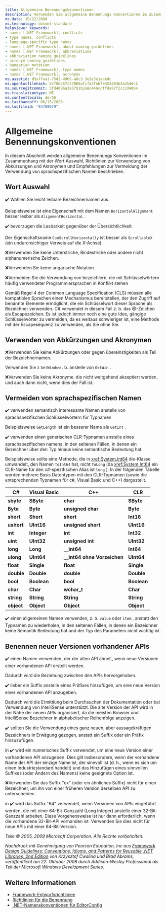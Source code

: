 ```yaml
---
title: Allgemeine Benennungskonventionen
description: Verwenden Sie allgemeine Benennungs Konventionen im Zusammenhang mit der Wort Auswahl, Richtlinien zur Verwendung von Abkürzungen und Akronymen sowie Anleitungen zum Vermeiden von sprachspezifischen Namen.
ms.date: 10/22/2008
ms.technology: dotnet-standard
helpviewer_keywords:
- names [.NET Framework], conflicts
- type names, conflicts
- language-specific type names
- names [.NET Framework], about naming guidelines
- names [.NET Framework], abbreviations
- abbreviation naming guidelines
- acronym naming guidelines
- Hungarian notation
- names [.NET Framework], type names
- names [.NET Framework], acronyms
ms.assetid: d3a77ea1-75d2-4969-a8c3-3e1e3e1aaedc
ms.openlocfilehash: b7f06a57c57800afcfa7febf9452094b4ad5ddc1
ms.sourcegitcommit: 5fd4696a3e5791b2a8c449ccffda87f2cc2d4894
ms.translationtype: MT
ms.contentlocale: de-DE
ms.lasthandoff: 06/15/2020
ms.locfileid: "84769079"
---
```

# <a name="general-naming-conventions"></a>Allgemeine Benennungskonventionen

In diesem Abschnitt werden allgemeine Benennungs Konventionen im Zusammenhang mit der Wort Auswahl, Richtlinien zur Verwendung von Abkürzungen und Akronymen und Empfehlungen zur Vermeidung der Verwendung von sprachspezifischen Namen beschrieben.

## <a name="word-choice"></a>Wort Auswahl
 ✔️ Wählen Sie leicht lesbare Bezeichnernamen aus.

 Beispielsweise ist eine Eigenschaft mit dem Namen `HorizontalAlignment` besser lesbar als `AlignmentHorizontal` .

 ✔️ bevorzugen die Lesbarkeit gegenüber der Übersichtlichkeit.

 Der Eigenschaftsname `CanScrollHorizontally` ist besser als `ScrollableX` (ein undurchsichtiger Verweis auf die X-Achse).

 ❌Verwenden Sie keine Unterstriche, Bindestriche oder andere nicht alphanumerische Zeichen.

 ❌Verwenden Sie keine ungarische Notation.

 ❌Vermeiden Sie die Verwendung von bezeichlern, die mit Schlüsselwörtern häufig verwendeter Programmiersprachen in Konflikt stehen

 Gemäß Regel 4 der Common Language Specification (CLS) müssen alle kompatiblen Sprachen einen Mechanismus bereitstellen, der den Zugriff auf benannte Elemente ermöglicht, die ein Schlüsselwort dieser Sprache als Bezeichner verwenden. C# verwendet in diesem Fall z. b. das @-Zeichen als Escapezeichen. Es ist jedoch immer noch eine gute Idee, gängige Schlüsselwörter zu vermeiden, da es weitaus schwieriger ist, eine Methode mit der Escapesequenz zu verwenden, als Sie ohne Sie.

## <a name="using-abbreviations-and-acronyms"></a>Verwenden von Abkürzungen und Akronymen
 ❌Verwenden Sie keine Abkürzungen oder gegen übereinstigkeiten als Teil der Bezeichnernamen.

 Verwenden Sie z `GetWindow` . b. anstelle von `GetWin` .

 ❌Verwenden Sie keine Akronyme, die nicht weitgehend akzeptiert werden, und auch dann nicht, wenn dies der Fall ist.

## <a name="avoiding-language-specific-names"></a>Vermeiden von sprachspezifischen Namen
 ✔️ verwenden semantisch interessante Namen anstelle von sprachspezifischen Schlüsselwörtern für Typnamen.

 Beispielsweise `GetLength` ist ein besserer Name als `GetInt` .

 ✔️ verwenden einen generischen CLR-Typnamen anstelle eines sprachspezifischen namens, in den seltenen Fällen, in denen ein Bezeichner über den Typ hinaus keine semantische Bedeutung hat.

 Beispielsweise sollte eine Methode, die in <xref:System.Int64> die-Klasse umwandelt, den Namen `ToInt64` hat, nicht `ToLong` (da <xref:System.Int64> ein CLR-Name für den c#-spezifischen Alias ist `long` ). In der folgenden Tabelle werden mehrere Basis Datentypen mit den CLR-Typnamen (sowie die entsprechenden Typnamen für c#, Visual Basic und C++) dargestellt.

|C#|Visual Basic|C++|CLR|
|---------|------------------|-----------|---------|
|**sbyte**|**SByte**|**char**|**SByte**|
|**Byte**|**Byte**|**unsigned char**|**Byte**|
|**short**|**Short**|**short**|**Int16**|
|**ushort**|**UInt16**|**unsigned short**|**UInt16**|
|**int**|**Integer**|**int**|**Int32**|
|**uint**|**UInt32**|**unsigned int**|**UInt32**|
|**long**|**Long**|**__int64**|**Int64**|
|**ulong**|**UInt64**|**__int64 ohne Vorzeichen**|**UInt64**|
|**float**|**Single**|**float**|**Single**|
|**double**|**Double**|**double**|**Double**|
|**bool**|**Boolean**|**bool**|**Boolean**|
|**char**|**Char**|**wchar_t**|**Char**|
|**string**|**String**|**String**|**String**|
|**object**|**Object**|**Object**|**Object**|

 ✔️ einen allgemeinen Namen verwenden, z. b. `value` oder `item` , anstatt den Typnamen zu wiederholen, in den seltenen Fällen, in denen ein Bezeichner keine Semantik Bedeutung hat und der Typ des Parameters nicht wichtig ist.

## <a name="naming-new-versions-of-existing-apis"></a>Benennen neuer Versionen vorhandener APIs
 ✔️ einen Namen verwenden, der der alten API ähnelt, wenn neue Versionen einer vorhandenen API erstellt werden.

 Dadurch wird die Beziehung zwischen den APIs hervorgehoben.

 ✔️ lieber ein Suffix anstelle eines Präfixes hinzufügen, um eine neue Version einer vorhandenen API anzugeben.

 Dadurch wird die Ermittlung beim Durchsuchen der Dokumentation oder bei Verwendung von IntelliSense unterstützt. Die alte Version der API wird in der Nähe der neuen APIs organisiert, da die meisten Browser und IntelliSense Bezeichner in alphabetischer Reihenfolge anzeigen.

 ✔️ sollten Sie die Verwendung eines ganz neuen, aber aussagekräftigen Bezeichners in Erwägung gezogen, anstatt ein Suffix oder ein Präfix hinzuzufügen.

 in ✔️ wird ein numerisches Suffix verwendet, um eine neue Version einer vorhandenen API anzugeben. Dies gilt insbesondere, wenn der vorhandene Name der API der einzige Name ist, der sinnvoll ist (d. h., wenn es sich um einen Industriestandard handelt) und das Hinzufügen eines sinnvollen Suffixes (oder Ändern des Namens) keine geeignete Option ist.

 ❌Verwenden Sie das Suffix "ex" (oder ein ähnliches Suffix) nicht für einen Bezeichner, um ihn von einer früheren Version derselben API zu unterscheiden.

 in ✔️ wird das Suffix "64" verwendet, wenn Versionen von APIs eingeführt werden, die mit einer 64-Bit-Ganzzahl (Long Integer) anstelle einer 32-Bit-Ganzzahl arbeiten. Diese Vorgehensweise ist nur dann erforderlich, wenn die vorhandene 32-Bit-API vorhanden ist. Verwenden Sie dies nicht für neue APIs mit einer 64-Bit-Version.

 *Teile &copy; 2005, 2009 Microsoft Corporation. Alle Rechte vorbehalten.*

 *Nachdruck mit Genehmigung von Pearson Education, Inc aus [Framework Design Guidelines: Conventions, Idioms, and Patterns for Reusable .NET Libraries, 2nd Edition](https://www.informit.com/store/framework-design-guidelines-conventions-idioms-and-9780321545619) von Krzysztof Cwalina und Brad Abrams, veröffentlicht am 22. Oktober 2008 durch Addison-Wesley Professional als Teil der Microsoft Windows Development Series.*

## <a name="see-also"></a>Weitere Informationen

- [Framework-Entwurfsrichtlinien](index.md)
- [Richtlinien für die Benennung](naming-guidelines.md)
- [.NET-Namenskonventionen für EditorConfig](/visualstudio/ide/editorconfig-naming-conventions)
